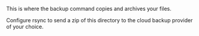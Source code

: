 This is where the backup command copies and archives your files.

Configure rsync to send a zip of this directory to the cloud backup provider of your choice. 
